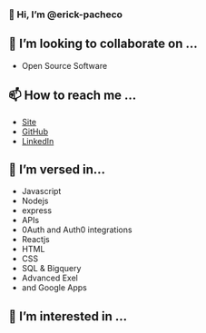 ### 👋 Hi, I’m @erick-pacheco

## 💞️ I’m looking to collaborate on ...
* Open Source Software 

## 📫 How to reach me ...
* [Site](https://erick-pacheco.netlify.app/)
* [GitHub](https://github.com/erick-pacheco/)
* [LinkedIn](https://www.linkedin.com/in/erick-p/)

## 🌱 I’m versed in...
* Javascript
* Nodejs 
* express 
* APIs
* 0Auth and Auth0 integrations
* Reactjs
* HTML 
* CSS 
* SQL & Bigquery
* Advanced Exel
* and Google Apps


## 👀 I’m interested in ...
